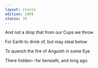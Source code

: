 ```yaml
---
layout: stanza
edition: 1889
stanza: 39
---
```


And not a drop that from our Cups we throw

For Earth to drink of, but may steal below

To quench the fire of Anguish in some Eye

There hidden--far beneath, and long ago.